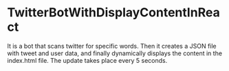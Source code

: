 # TwitterBotWithDisplayContentInReact
 It is a bot that scans twitter for specific words. Then it creates a JSON file with tweet and user data, and finally dynamically displays the content in the index.html file. The update takes place every 5 seconds.
